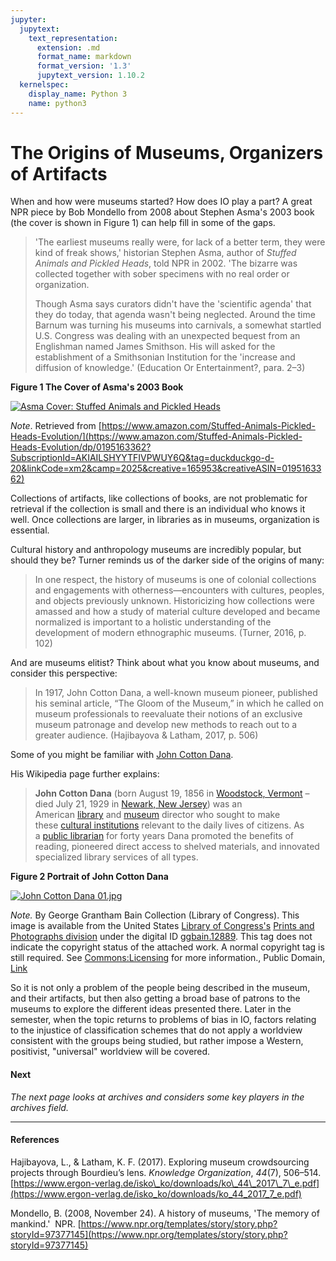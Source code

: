 ```yaml
---
jupyter:
  jupytext:
    text_representation:
      extension: .md
      format_name: markdown
      format_version: '1.3'
      jupytext_version: 1.10.2
  kernelspec:
    display_name: Python 3
    name: python3
---
```


<!-- #region id="wWEqJlMajUIF" -->
# The Origins of Museums, Organizers of Artifacts

When and how were museums started? How does IO play a part? A great NPR piece by Bob Mondello from 2008 about Stephen Asma's 2003 book (the cover is shown in Figure 1) can help fill in some of the gaps.

> 'The earliest museums really were, for lack of a better term, they were kind of freak shows,' historian Stephen Asma, author of _Stuffed Animals and Pickled Heads_, told NPR in 2002. 'The bizarre was collected together with sober specimens with no real order or organization.
> 
> Though Asma says curators didn't have the 'scientific agenda' that they do today, that agenda wasn't being neglected. Around the time Barnum was turning his museums into carnivals, a somewhat startled U.S. Congress was dealing with an unexpected bequest from an Englishman named James Smithson. His will asked for the establishment of a Smithsonian Institution for the 'increase and diffusion of knowledge.' (Education Or Entertainment?, para. 2–3)

**Figure 1 The Cover of Asma's 2003 Book** 

[![Asma Cover: Stuffed Animals and Pickled Heads](https://missouri.instructure.com/courses/49361/files/8633241/preview)](https://www.amazon.com/Stuffed-Animals-Pickled-Heads-Evolution/dp/0195163362?SubscriptionId=AKIAILSHYYTFIVPWUY6Q&tag=duckduckgo-d-20&linkCode=xm2&camp=2025&creative=165953&creativeASIN=0195163362)

_Note_. Retrieved from [https://www.amazon.com/Stuffed-Animals-Pickled-Heads-Evolution/](https://www.amazon.com/Stuffed-Animals-Pickled-Heads-Evolution/dp/0195163362?SubscriptionId=AKIAILSHYYTFIVPWUY6Q&tag=duckduckgo-d-20&linkCode=xm2&camp=2025&creative=165953&creativeASIN=0195163362)

Collections of artifacts, like collections of books, are not problematic for retrieval if the collection is small and there is an individual who knows it well. Once collections are larger, in libraries as in museums, organization is essential.

Cultural history and anthropology museums are incredibly popular, but should they be? Turner reminds us of the darker side of the origins of many:

> In one respect, the history of museums is one of colonial collections and engagements with otherness—encounters with cultures, peoples, and objects previously unknown. Historicizing how collections were amassed and how a study of material culture developed and became normalized is important to a holistic understanding of the development of modern ethnographic museums. (Turner, 2016, p. 102)

And are museums elitist? Think about what you know about museums, and consider this perspective:

> In 1917, John Cotton Dana, a well-known museum pioneer, published his seminal article, “The Gloom of the Museum,” in which he called on museum professionals to reevaluate their notions of an exclusive museum patronage and develop new methods to reach out to a greater audience. (Hajibayova & Latham, 2017, p. 506)

Some of you might be familiar with [John Cotton Dana](https://en.wikipedia.org/wiki/John_Cotton_Dana).

His Wikipedia page further explains:

> **John Cotton Dana** (born August 19, 1856 in [Woodstock, Vermont](https://en.wikipedia.org/wiki/Woodstock,_Vermont "Woodstock, Vermont") – died July 21, 1929 in [Newark, New Jersey](https://en.wikipedia.org/wiki/Newark,_New_Jersey "Newark, New Jersey")) was an American [library](https://en.wikipedia.org/wiki/Library "Library") and [museum](https://en.wikipedia.org/wiki/Museum "Museum") director who sought to make these [cultural institutions](https://en.wikipedia.org/wiki/Cultural_property "Cultural property") relevant to the daily lives of citizens. As a [public librarian](https://en.wikipedia.org/wiki/Public_library "Public library") for forty years Dana promoted the benefits of reading, pioneered direct access to shelved materials, and innovated specialized library services of all types.

**Figure 2 Portrait of John Cotton Dana** 

[![John Cotton Dana 01.jpg](https://upload.wikimedia.org/wikipedia/commons/7/78/John_Cotton_Dana_01.jpg)](https://commons.wikimedia.org/wiki/File:John_Cotton_Dana_01.jpg#/media/File:John_Cotton_Dana_01.jpg)

_Note._ By George Grantham Bain Collection (Library of Congress). This image is available from the United States [Library of Congress's](//commons.wikimedia.org/wiki/Library_of_Congress "Library of Congress") [Prints and Photographs division](//www.loc.gov/rr/print/) under the digital ID [ggbain.12889](http://hdl.loc.gov/loc.pnp/ggbain.12889). This tag does not indicate the copyright status of the attached work. A normal copyright tag is still required. See [Commons:Licensing](//commons.wikimedia.org/wiki/Commons:Licensing "Commons:Licensing") for more information., Public Domain, [Link](https://commons.wikimedia.org/w/index.php?curid=6737766)

So it is not only a problem of the people being described in the museum, and their artifacts, but then also getting a broad base of patrons to the museums to explore the different ideas presented there. Later in the semester, when the topic returns to problems of bias in IO, factors relating to the injustice of classification schemes that do not apply a worldview consistent with the groups being studied, but rather impose a Western, positivist, "universal" worldview will be covered.

#### **Next**

_The next page looks at archives and considers some key players in the archives field._

* * *

#### References

Hajibayova, L., & Latham, K. F. (2017). Exploring museum crowdsourcing projects through Bourdieu’s lens. _Knowledge Organization_, _44_(7), 506–514. [https://www.ergon-verlag.de/isko\_ko/downloads/ko\_44\_2017\_7\_e.pdf](https://www.ergon-verlag.de/isko_ko/downloads/ko_44_2017_7_e.pdf)

Mondello, B. (2008, November 24). A history of museums, 'The memory of mankind.'  NPR. [https://www.npr.org/templates/story/story.php?storyId=97377145](https://www.npr.org/templates/story/story.php?storyId=97377145)
<!-- #endregion -->

```python id="l07E4B0KjTjY"

```
